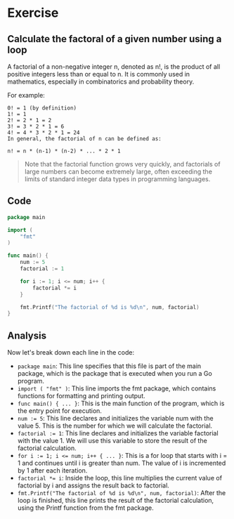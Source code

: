 # Exercise

## Calculate the factoral of a given number using a loop

A factorial of a non-negative integer n, denoted as n!, is the product of all positive integers less than or equal to n. It is commonly used in mathematics, especially in combinatorics and probability theory.

For example:
```
0! = 1 (by definition)
1! = 1
2! = 2 * 1 = 2
3! = 3 * 2 * 1 = 6
4! = 4 * 3 * 2 * 1 = 24
In general, the factorial of n can be defined as:

n! = n * (n-1) * (n-2) * ... * 2 * 1
```

> Note that the factorial function grows very quickly, and factorials of large numbers can become extremely large, often exceeding the limits of standard integer data types in programming languages.


## Code


```go
package main

import (
    "fmt"
)

func main() {
    num := 5
    factorial := 1

    for i := 1; i <= num; i++ {
        factorial *= i
    }

    fmt.Printf("The factorial of %d is %d\n", num, factorial)
}
```

## Analysis

Now let's break down each line in the code:

- `package main`: This line specifies that this file is part of the main package, which is the package that is executed when you run a Go program.
- `import ( "fmt" )`: This line imports the fmt package, which contains functions for formatting and printing output.
- `func main() { ... }`: This is the main function of the program, which is the entry point for execution.
- `num := 5`: This line declares and initializes the variable num with the value 5. This is the number for which we will calculate the factorial.
- `factorial := 1`: This line declares and initializes the variable factorial with the value 1. We will use this variable to store the result of the factorial calculation.
- `for i := 1; i <= num; i++ { ... }`: This is a for loop that starts with i = 1 and continues until i is greater than num. The value of i is incremented by 1 after each iteration.
- `factorial *= i`: Inside the loop, this line multiplies the current value of factorial by i and assigns the result back to factorial.
- `fmt.Printf("The factorial of %d is %d\n", num, factorial)`: After the loop is finished, this line prints the result of the factorial calculation, using the Printf function from the fmt package.